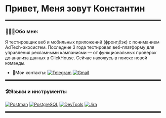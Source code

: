 # Привет, Меня зовут Константин
<hr style="height:5px;border:none;color:#333;background-color:#333;">

### 👨🏻‍💻Обо мне:
Я тестировщик веб и мобильных приложений (фронт,бэк) с пониманием AdTech-экосистем. Последние 3 года тестировал веб-платформу для управления рекламными кампаниями — от функциональных проверок до анализа данных в ClickHouse. Сейчас нахожусь в поиске новой команды.
* 📲Мои контакты: [![Telegram](https://img.shields.io/badge/Telegram-2CA5E0?style=flat-square&logo=telegram&logoColor=white)](https://t.me/avdoshkink) [![Gmail](https://img.shields.io/badge/Gmail-D14836?style=flat-square&logo=gmail&logoColor=white)](mailto:kavdoshkin@gmail.com)
<hr style="height:5px;border:none;color:#333;background-color:#333;">

### 🛠️Языки и инструменты

[![Postman](https://img.shields.io/badge/Postman-FF6C37?style=flat-square&logo=postman)](https://www.postman.com/)
[![PostgreSQL](https://img.shields.io/badge/PostgreSQL-4169E1?style=flat-square&logo=postgresql)](https://www.postgresql.org/)
[![DevTools](https://img.shields.io/badge/DevTools-4285F4?style=flat-square&logo=googlechrome&logoColor=white)](https://developer.chrome.com/docs/devtools/)
[![Jira](https://img.shields.io/badge/Jira-0052CC?style=flat-square&logo=jira)](https://www.atlassian.com/software/jira)
<hr style="height:5px;border:none;color:#333;background-color:#333;">

